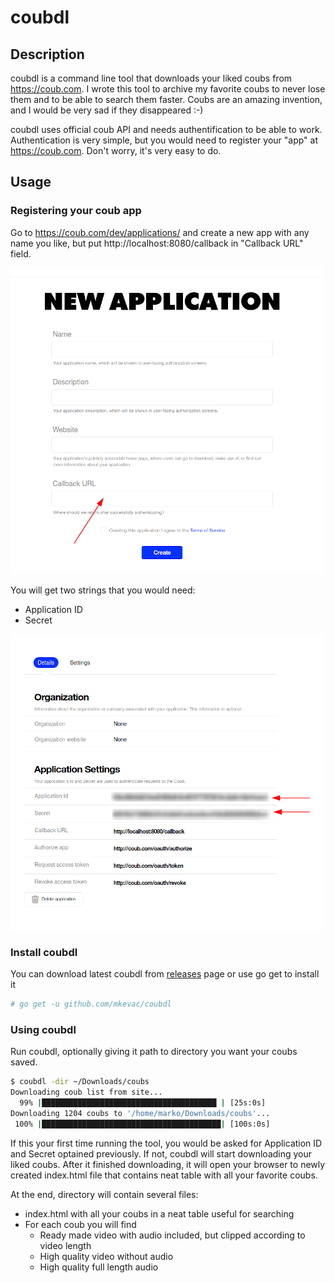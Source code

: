 # coubdl

## Description

coubdl is a command line tool that downloads your liked coubs from https://coub.com.
I wrote this tool to archive my favorite coubs to never lose them and to be able to search them faster.
Coubs are an amazing invention, and I would be very sad if they disappeared :-)

coubdl uses official coub API and needs authentification to be able to work. Authentication is very simple,
but you would need to register your "app" at https://coub.com. Don't worry, it's very easy to do.

## Usage

### Registering your coub app

Go to https://coub.com/dev/applications/ and create a new app with any name you like, but put
http://localhost:8080/callback in "Callback URL" field.

![New Application](newapplication.png)

You will get two strings that you would need:

* Application ID
* Secret

![Application Info](applicationinfo.png)

### Install coubdl

You can download latest coubdl from [releases](https://github.com/mkevac/coubdl/releases) page or use go get to install it

```bash
# go get -u github.com/mkevac/coubdl
```

### Using coubdl

Run coubdl, optionally giving it path to directory you want your coubs saved.

```bash
$ coubdl -dir ~/Downloads/coubs
Downloading coub list from site...
  99% |███████████████████████████████████████ | [25s:0s]             
Downloading 1204 coubs to '/home/marko/Downloads/coubs'...
 100% |████████████████████████████████████████| [100s:0s]            
```

If this your first time running the tool, you would be asked for Application ID and Secret optained previously.
If not, coubdl will start downloading your liked coubs.
After it finished downloading, it will open your browser to newly created index.html file that contains neat table
with all your favorite coubs.

At the end, directory will contain several files:
* index.html with all your coubs in a neat table useful for searching
* For each coub you will find
  * Ready made video with audio included, but clipped according to video length
  * High quality video without audio
  * High quality full length audio